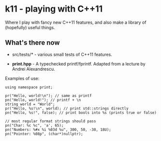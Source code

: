 # k11 - playing with C++11

Where I play with fancy new C++11 features, and also make a library of (hopefully) useful things.

## What's there now

* src/tests/* - various small tests of C++11 features.

* **print.hpp** - A typechecked printf/fprintf. Adapted from a lecture by Andrei Alexandrescu.

Examples of use:

    using namespace print;

    pr("Hello, world!\n"); // same as printf
    pn("Hello, world!"); // printf + \n
    string world = "World";
    pr("Hello, %s!\n", world); // print std::strings directly
    pn("Hello, %s!", false); // print bools into %s (prints true or false)

    // most regular format strings should pass
    pn("Char: %c %c", 'a', 65);
    pn("Numbers: %#x %i %03d %u", 300, 50, -30, 18U);
    pn("Pointer: %08p", (char*)nullptr);



